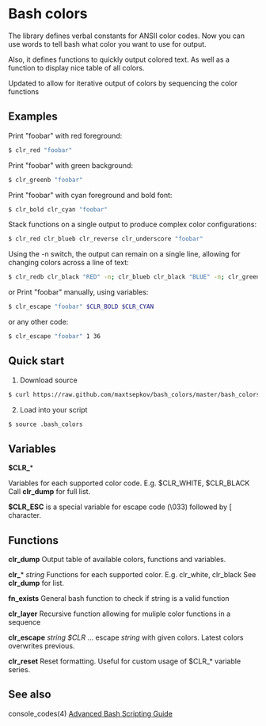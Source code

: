 Bash colors
===========

The library defines verbal constants for ANSII color codes.
Now you can use words to tell bash what color you want to use for output.

Also, it defines functions to quickly output colored text.
As well as a function to display nice table of all colors.

Updated to allow for iterative output of colors by sequencing the color functions


Examples
--------

Print "foobar" with red foreground:
```sh
$ clr_red "foobar"
```

Print "foobar" with green background:
```sh
$ clr_greenb "foobar"
```

Print "foobar" with cyan foreground and bold font:
```sh
$ clr_bold clr_cyan "foobar"
```

Stack functions on a single output to produce complex color configurations:
```sh
$ clr_red clr_blueb clr_reverse clr_underscore "foobar"
```

Using the -n switch, the output can remain on a single line, allowing for changing colors across a line of text:
```sh
$ clr_redb clr_black "RED" -n; clr_blueb clr_black "BLUE" -n; clr_greenb clr_black "GREEN";
```

or Print "foobar" manually, using variables:
```sh
$ clr_escape "foobar" $CLR_BOLD $CLR_CYAN
```

or any other code:
```sh
$ clr_escape "foobar" 1 36
```


Quick start
------------

1. Download source
```sh
$ curl https://raw.github.com/maxtsepkov/bash_colors/master/bash_colors.sh > .bash_colors
```

2. Load into your script
```sh
$ source .bash_colors
```


Variables
---------

**$CLR_***

Variables for each supported color code. E.g. $CLR_WHITE, $CLR_BLACK
Call **clr_dump** for full list.

**$CLR_ESC**
is a special variable for escape code (\033) followed by [ character.


Functions
---------

**clr_dump**
Output table of available colors, functions and variables.

**clr_*** _string_
Functions for each supported color. E.g. clr_white, clr_black
See **clr_dump** for list.

**fn_exists**
General bash function to check if string is a valid function

**clr_layer**
Recursive function allowing for muliple color functions in a sequence

**clr_escape** _string_ _$CLR_ ...
escape _string_ with given colors. Latest colors overwrites previous.

**clr_reset**
Reset formatting. Useful for custom usage of $CLR_* variable series.


See also
--------

console_codes(4)
[Advanced Bash Scripting Guide](http://tldp.org/LDP/abs/html/colorizing.html)
